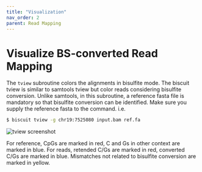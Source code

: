 ```yaml
---
title: "Visualization"
nav_order: 2
parent: Read Mapping
---
```


# Visualize BS-converted Read Mapping

The `tview` subroutine colors the alignments in bisulfite mode.
The biscuit tview is similar to samtools tview but color reads
considering bisulfite conversion. Unlike samtools, in this subroutine,
a reference fasta file is mandatory so that bisulfite conversion can
be identified.  Make sure you supply the reference fasta to the
command. i.e.

```bash
$ biscuit tview -g chr19:7525080 input.bam ref.fa
```

![tview screenshot](/biscuit/assets/2017_05_02_biscuit_tview_figure.png)

For reference, CpGs are marked in red, C and Gs in other context are
marked in blue. For reads, retended C/Gs are marked in red, converted
C/Gs are marked in blue. Mismatches not related to bisulfite
conversion are marked in yellow.
